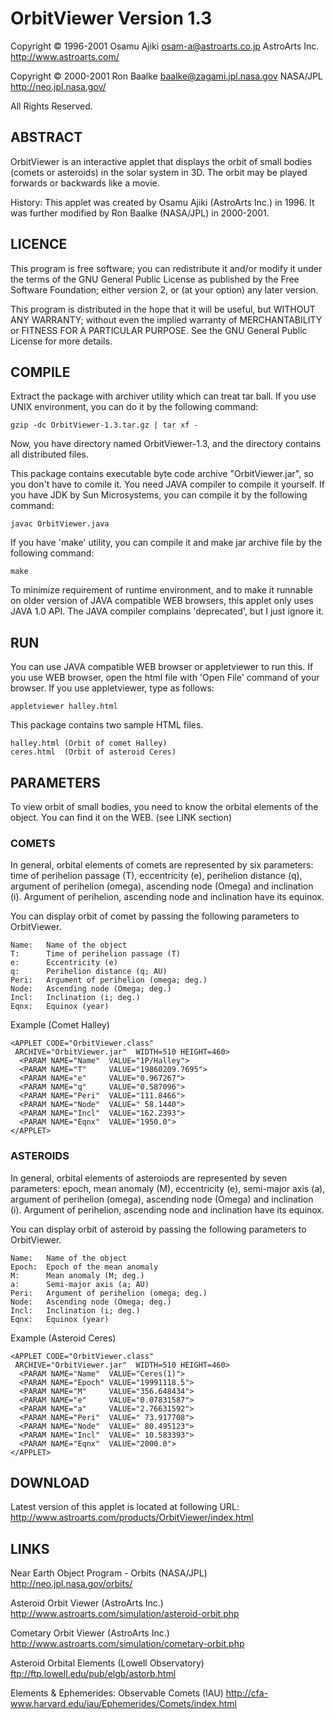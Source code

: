 OrbitViewer Version 1.3
============================

Copyright &copy; 1996-2001 Osamu Ajiki <osam-a@astroarts.co.jp>
AstroArts Inc.  <http://www.astroarts.com/>

Copyright &copy; 2000-2001 Ron Baalke <baalke@zagami.jpl.nasa.gov>
NASA/JPL  <http://neo.jpl.nasa.gov/>

All Rights Reserved.


## ABSTRACT

OrbitViewer is an interactive applet that displays the orbit of small
bodies (comets or asteroids) in the solar system in 3D.  The orbit may
be played forwards or backwards like a movie.

History: This applet was created by Osamu Ajiki (AstroArts Inc.) in 1996. It was
further modified by Ron Baalke (NASA/JPL) in 2000-2001.


## LICENCE

This program is free software; you can redistribute it and/or modify
it under the terms of the GNU General Public License as published by
the Free Software Foundation; either version 2, or (at your option)
any later version.

This program is distributed in the hope that it will be useful,
but WITHOUT ANY WARRANTY; without even the implied warranty of
MERCHANTABILITY or FITNESS FOR A PARTICULAR PURPOSE.  See the
GNU General Public License for more details.


## COMPILE

Extract the package with archiver utility which can treat tar ball.
If you use UNIX environment, you can do it by the following command:

    gzip -dc OrbitViewer-1.3.tar.gz | tar xf -

Now, you have directory named OrbitViewer-1.3, and the directory
contains all distributed files.

This package contains executable byte code archive "OrbitViewer.jar",
so you don't have to comile it.  You need JAVA compiler to compile it
yourself.  If you have JDK by Sun Microsystems, you can compile it by
the following command:

    javac OrbitViewer.java

If you have 'make' utility, you can compile it and make jar archive
file by the following command:

    make

To minimize requirement of runtime environment, and to make it
runnable on older version of JAVA compatible WEB browsers, this applet
only uses JAVA 1.0 API.  The JAVA compiler complains 'deprecated', but
I just ignore it.


## RUN

You can use JAVA compatible WEB browser or appletviewer to run this.
If you use WEB browser, open the html file with 'Open File' command of
your browser.  If you use appletviewer, type as follows:

    appletviewer halley.html

This package contains two sample HTML files.

    halley.html (Orbit of comet Halley)
    ceres.html  (Orbit of asteroid Ceres)


## PARAMETERS

To view orbit of small bodies, you need to know the orbital elements
of the object.  You can find it on the WEB. (see LINK section)

### COMETS

In general, orbital elements of comets are represented by six
parameters: time of perihelion passage (T), eccentricity (e),
perihelion distance (q), argument of perihelion (omega), ascending
node (Omega) and inclination (i).  Argument of perihelion, ascending
node and inclination have its equinox.

You can display orbit of comet by passing the following parameters to
OrbitViewer.

    Name:   Name of the object
    T:      Time of perihelion passage (T)
    e:      Eccentricity (e)
    q:      Perihelion distance (q; AU)
    Peri:   Argument of perihelion (omega; deg.)
    Node:   Ascending node (Omega; deg.)
    Incl:   Inclination (i; deg.)
    Eqnx:   Equinox (year)

Example (Comet Halley)

    <APPLET CODE="OrbitViewer.class"
     ARCHIVE="OrbitViewer.jar"  WIDTH=510 HEIGHT=460>
      <PARAM NAME="Name"  VALUE="1P/Halley">
      <PARAM NAME="T"     VALUE="19860209.7695">
      <PARAM NAME="e"     VALUE="0.967267">
      <PARAM NAME="q"     VALUE="0.587096">
      <PARAM NAME="Peri"  VALUE="111.8466">
      <PARAM NAME="Node"  VALUE=" 58.1440">
      <PARAM NAME="Incl"  VALUE="162.2393">
      <PARAM NAME="Eqnx"  VALUE="1950.0">
    </APPLET>

### ASTEROIDS

In general, orbital elements of asteroiods are represented by seven
parameters: epoch, mean anomaly (M), eccentricity (e), semi-major axis
(a), argument of perihelion (omega), ascending node (Omega) and
inclination (i).  Argument of perihelion, ascending node and
inclination have its equinox.

You can display orbit of asteroid by passing the following parameters
to OrbitViewer.

    Name:   Name of the object
    Epoch:  Epoch of the mean anomaly
    M:      Mean anomaly (M; deg.)
    a:      Semi-major axis (a; AU)
    Peri:   Argument of perihelion (omega; deg.)
    Node:   Ascending node (Omega; deg.)
    Incl:   Inclination (i; deg.)
    Eqnx:   Equinox (year)

Example (Asteroid Ceres)

    <APPLET CODE="OrbitViewer.class"
     ARCHIVE="OrbitViewer.jar"  WIDTH=510 HEIGHT=460>
      <PARAM NAME="Name"  VALUE="Ceres(1)">
      <PARAM NAME="Epoch" VALUE="19991118.5">
      <PARAM NAME="M"     VALUE="356.648434">
      <PARAM NAME="e"     VALUE="0.07831587">
      <PARAM NAME="a"     VALUE="2.76631592">
      <PARAM NAME="Peri"  VALUE=" 73.917708">
      <PARAM NAME="Node"  VALUE=" 80.495123">
      <PARAM NAME="Incl"  VALUE=" 10.583393">
      <PARAM NAME="Eqnx"  VALUE="2000.0">
    </APPLET>


## DOWNLOAD

Latest version of this applet is located at following URL:
http://www.astroarts.com/products/OrbitViewer/index.html


## LINKS

Near Earth Object Program - Orbits (NASA/JPL)
http://neo.jpl.nasa.gov/orbits/

Asteroid Orbit Viewer (AstroArts Inc.)
http://www.astroarts.com/simulation/asteroid-orbit.php

Cometary Orbit Viewer (AstroArts Inc.)
http://www.astroarts.com/simulation/cometary-orbit.php

Asteroid Orbital Elements (Lowell Observatory)
ftp://ftp.lowell.edu/pub/elgb/astorb.html

Elements & Ephemerides: Observable Comets (IAU)
http://cfa-www.harvard.edu/iau/Ephemerides/Comets/index.html

